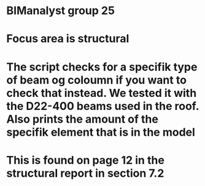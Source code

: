 # BIManalyst group 25

# Focus area is structural 

# The script checks for a specifik type of beam og coloumn if you want to check that instead. We tested it with the D22-400 beams used in the roof. Also prints the amount of the specifik element that is in the model

# This is found on page 12 in the structural report in section 7.2


